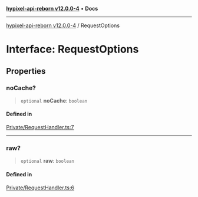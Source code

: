 [**hypixel-api-reborn v12.0.0-4**](../README.md) • **Docs**

***

[hypixel-api-reborn v12.0.0-4](../globals.md) / RequestOptions

# Interface: RequestOptions

## Properties

### noCache?

> `optional` **noCache**: `boolean`

#### Defined in

[Private/RequestHandler.ts:7](https://github.com/Kathund/REBORN-docs-TEST/blob/1c14a4fa83649d1c26475bdd62d394bf5095b016/src/Private/RequestHandler.ts#L7)

***

### raw?

> `optional` **raw**: `boolean`

#### Defined in

[Private/RequestHandler.ts:6](https://github.com/Kathund/REBORN-docs-TEST/blob/1c14a4fa83649d1c26475bdd62d394bf5095b016/src/Private/RequestHandler.ts#L6)
